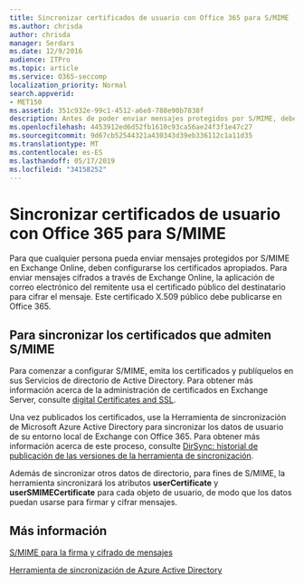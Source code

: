 ```yaml
---
title: Sincronizar certificados de usuario con Office 365 para S/MIME
ms.author: chrisda
author: chrisda
manager: Serdars
ms.date: 12/9/2016
audience: ITPro
ms.topic: article
ms.service: O365-seccomp
localization_priority: Normal
search.appverid:
- MET150
ms.assetid: 351c932e-99c1-4512-a6e8-788e90b7838f
description: Antes de poder enviar mensajes protegidos por S/MIME, deben configurarse los certificados apropiados. Para poder enviar mensajes cifrados mediante Exchange Online, el programa de correo electrónico del remitente usa el certificado público del destinatario para cifrar el mensaje. Este certificado X.509 público debe publicarse en Office 365.
ms.openlocfilehash: 4453912ed6d52fb1610c93ca56ae24f3f1e47c27
ms.sourcegitcommit: 9d67cb52544321a430343d39eb336112c1a11d35
ms.translationtype: MT
ms.contentlocale: es-ES
ms.lasthandoff: 05/17/2019
ms.locfileid: "34158252"
---
```

# <a name="sync-user-certificates-to-office-365-for-smime"></a>Sincronizar certificados de usuario con Office 365 para S/MIME

Para que cualquier persona pueda enviar mensajes protegidos por S/MIME en Exchange Online, deben configurarse los certificados apropiados. Para enviar mensajes cifrados a través de Exchange Online, la aplicación de correo electrónico del remitente usa el certificado público del destinatario para cifrar el mensaje. Este certificado X.509 público debe publicarse en Office 365.

## <a name="to-sync-certificates-that-support-smime"></a>Para sincronizar los certificados que admiten S/MIME

Para comenzar a configurar S/MIME, emita los certificados y publíquelos en sus Servicios de directorio de Active Directory. Para obtener más información acerca de la administración de certificados en Exchange Server, consulte [digital Certificates and SSL](http://technet.microsoft.com/library/a9e2e08c-d46a-4135-a387-eb653212b676.aspx).

Una vez publicados los certificados, use la Herramienta de sincronización de Microsoft Azure Active Directory para sincronizar los datos de usuario de su entorno local de Exchange con Office 365. Para obtener más información acerca de este proceso, consulte [DirSync: historial de publicación de las versiones de la herramienta de sincronización](https://go.microsoft.com/fwlink/p/?LinkId=392587).

Además de sincronizar otros datos de directorio, para fines de S/MIME, la herramienta sincronizará los atributos **userCertificate** y **userSMIMECertificate** para cada objeto de usuario, de modo que los datos puedan usarse para firmar y cifrar mensajes.

## <a name="more-information"></a>Más información

[S/MIME para la firma y cifrado de mensajes](s-mime-for-message-signing-and-encryption.md)

[Herramienta de sincronización de Azure Active Directory](https://go.microsoft.com/fwlink/p/?LinkId=392587)
